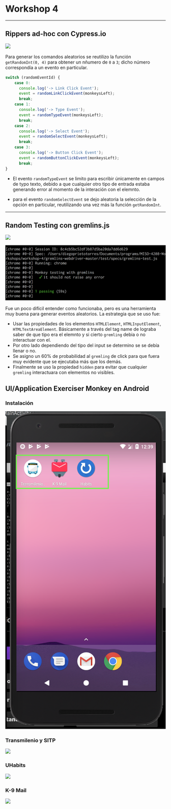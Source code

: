 # Workshop 4

---

## Rippers ad-hoc con Cypress.io

![](assets/cypress3.gif)

Para generar los comandos aleatorios se reutilizo la función `getRandomInt(0, 4)` para obtener un nñumero de `0` a `3`; dicho número correspondía a un evento en particular.

```js
switch (randomEventId) {
    case 0:
      console.log('-> Link Click Event');
      event = randomLinkClickEvent(monkeysLeft);
      break;
    case 1:
      console.log('-> Type Event');
      event = randomTypeEvent(monkeysLeft);
      break;
    case 2:
      console.log('-> Select Event');
      event = randomSelectEvent(monkeysLeft);
      break;
    case 3:
      console.log('-> Button Click Event');
      event = randomButtonClickEvent(monkeysLeft);
      break;
}
```

* El evento `randomTypeEvent` se limito para escribir únicamente en campos de typo texto, debido a que cualquier otro tipo de entrada estaba generando error al momento de la interación con el elemnto.

* para el evento `randomSelectEvent` se dejo aleatoria la selección de la opción en particular, reutilizando una vez más la función `getRandomInt`.

---

## Random Testing con gremlins.js

![](assets/gremlins1.gif)

![](assets/gremlins2.png)

Fue un poco difícil entender como funcionaba, pero es una herramienta muy buena para generar eventos aleatorios. La estrategia que se uso fue:

* Usar las propiedades de los elementos `HTMLElement`, `HTMLInputElement`, `HTMLTextAreaElement`. Básicamente a través del tag name de lograba saber de que tipo era el elemnto y si cierto `gremling` debia o no interactuar con el. 
* Por otro lado dependiendo del tipo del input se determino se se debía llenar o no.
* Se asigno un 60% de probabilidad al `gremling` de click para que fuera muy evidente que se ejecutaba más que los demás.
* Finalmente se uso la propiedad `hidden` para evitar que cualquier `gremling` interactuara con elementos no visibles.

## UI/Application Exerciser Monkey en Android

### Instalación

![](assets/android4.png)

### Transmilenio y SITP

![](assets/android1.gif)

### UHabits

![](assets/android2.gif)

### K-9 Mail

![](assets/android3.gif)
